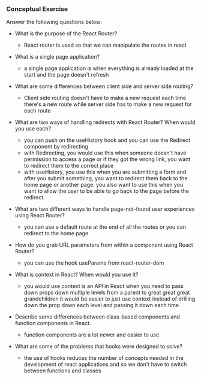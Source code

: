 ### Conceptual Exercise

Answer the following questions below:

- What is the purpose of the React Router?

  - React router is used so that we can manipulate the routes in react

- What is a single page application?

  - a single page application is when everything is already loaded at the start and the page doesn't refresh

- What are some differences between client side and server side routing?

  - Client side routing doesn't have to make a new request each time there's a new route while server side has to make a new request for each route

- What are two ways of handling redirects with React Router? When would you use each?

  - you can push on the useHistory hook and you can use the Redirect component by redirecting
  - with Redirecting, you would use this when someone doesn't have permission to access a page or if they got the wrong link, you want to redirect them to the correct place
  - with useHistory, you use this when you are submitting a form and after you submit something, you want to redirect them back to the home page or another page. you also want to use this when you want to allow the user to be able to go back to the page before the redirect.

- What are two different ways to handle page-not-found user experiences using React Router?

  - you can use a default route at the end of all the routes or you can redirect to the home page

- How do you grab URL parameters from within a component using React Router?

  - you can use the hook useParams from react-router-dom

- What is context in React? When would you use it?

  - you would use context is an API in React when you need to pass down props down multiple levels from a parent to great great great grandchildren it would be easier to just use context instead of drilling down the prop down each level and passing it down each time

- Describe some differences between class-based components and function
  components in React.

  - function components are a lot newer and easier to use

- What are some of the problems that hooks were designed to solve?

  - the use of hooks reduces the number of concepts needed in the development of react applications and so we don't have to switch between functions and classes
